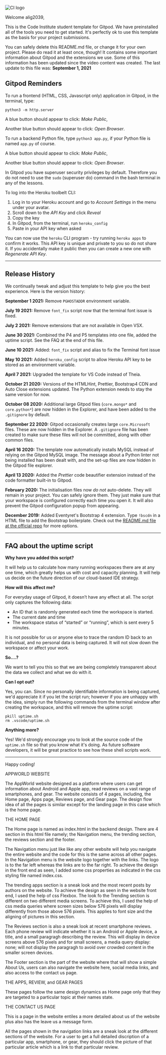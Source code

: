 ![CI logo](https://codeinstitute.s3.amazonaws.com/fullstack/ci_logo_small.png)

Welcome alig2039,

This is the Code Institute student template for Gitpod. We have preinstalled all of the tools you need to get started. It's perfectly ok to use this template as the basis for your project submissions.

You can safely delete this README.md file, or change it for your own project. Please do read it at least once, though! It contains some important information about Gitpod and the extensions we use. Some of this information has been updated since the video content was created. The last update to this file was: **September 1, 2021**

## Gitpod Reminders

To run a frontend (HTML, CSS, Javascript only) application in Gitpod, in the terminal, type:

`python3 -m http.server`

A blue button should appear to click: _Make Public_,

Another blue button should appear to click: _Open Browser_.

To run a backend Python file, type `python3 app.py`, if your Python file is named `app.py` of course.

A blue button should appear to click: _Make Public_,

Another blue button should appear to click: _Open Browser_.

In Gitpod you have superuser security privileges by default. Therefore you do not need to use the `sudo` (superuser do) command in the bash terminal in any of the lessons.

To log into the Heroku toolbelt CLI:

1. Log in to your Heroku account and go to *Account Settings* in the menu under your avatar.
2. Scroll down to the *API Key* and click *Reveal*
3. Copy the key
4. In Gitpod, from the terminal, run `heroku_config`
5. Paste in your API key when asked

You can now use the `heroku` CLI program - try running `heroku apps` to confirm it works. This API key is unique and private to you so do not share it. If you accidentally make it public then you can create a new one with _Regenerate API Key_.

------

## Release History

We continually tweak and adjust this template to help give you the best experience. Here is the version history:

**September 1 2021:** Remove `PGHOSTADDR` environment variable.

**July 19 2021:** Remove `font_fix` script now that the terminal font issue is fixed.

**July 2 2021:** Remove extensions that are not available in Open VSX.

**June 30 2021:** Combined the P4 and P5 templates into one file, added the uptime script. See the FAQ at the end of this file.

**June 10 2021:** Added: `font_fix` script and alias to fix the Terminal font issue

**May 10 2021:** Added `heroku_config` script to allow Heroku API key to be stored as an environment variable.

**April 7 2021:** Upgraded the template for VS Code instead of Theia.

**October 21 2020:** Versions of the HTMLHint, Prettier, Bootstrap4 CDN and Auto Close extensions updated. The Python extension needs to stay the same version for now.

**October 08 2020:** Additional large Gitpod files (`core.mongo*` and `core.python*`) are now hidden in the Explorer, and have been added to the `.gitignore` by default.

**September 22 2020:** Gitpod occasionally creates large `core.Microsoft` files. These are now hidden in the Explorer. A `.gitignore` file has been created to make sure these files will not be committed, along with other common files.

**April 16 2020:** The template now automatically installs MySQL instead of relying on the Gitpod MySQL image. The message about a Python linter not being installed has been dealt with, and the set-up files are now hidden in the Gitpod file explorer.

**April 13 2020:** Added the _Prettier_ code beautifier extension instead of the code formatter built-in to Gitpod.

**February 2020:** The initialisation files now _do not_ auto-delete. They will remain in your project. You can safely ignore them. They just make sure that your workspace is configured correctly each time you open it. It will also prevent the Gitpod configuration popup from appearing.

**December 2019:** Added Eventyret's Bootstrap 4 extension. Type `!bscdn` in a HTML file to add the Bootstrap boilerplate. Check out the <a href="https://github.com/Eventyret/vscode-bcdn" target="_blank">README.md file at the official repo</a> for more options.

------

## FAQ about the uptime script

**Why have you added this script?**

It will help us to calculate how many running workspaces there are at any one time, which greatly helps us with cost and capacity planning. It will help us decide on the future direction of our cloud-based IDE strategy.

**How will this affect me?**

For everyday usage of Gitpod, it doesn’t have any effect at all. The script only captures the following data:

- An ID that is randomly generated each time the workspace is started.
- The current date and time
- The workspace status of “started” or “running”, which is sent every 5 minutes.

It is not possible for us or anyone else to trace the random ID back to an individual, and no personal data is being captured. It will not slow down the workspace or affect your work.

**So….?**

We want to tell you this so that we are being completely transparent about the data we collect and what we do with it.

**Can I opt out?**

Yes, you can. Since no personally identifiable information is being captured, we'd appreciate it if you let the script run; however if you are unhappy with the idea, simply run the following commands from the terminal window after creating the workspace, and this will remove the uptime script:

```
pkill uptime.sh
rm .vscode/uptime.sh
```

**Anything more?**

Yes! We'd strongly encourage you to look at the source code of the `uptime.sh` file so that you know what it's doing. As future software developers, it will be great practice to see how these shell scripts work.

---

Happy coding!

APPWORLD WEBSITE

The AppWorld website designed as a platform where users can get information about Android and Apple app, read reviews on a vast range of smartphones, and gear. 
The website consists of 4 pages, including, the Home page, Apps page, Reviews page, and Gear page. The design flow idea of all the pages is similar except for the landing page in this case which is the home page. 

THE HOME PAGE

The Home page is named as index.html in the backend design. There are 4 section in this html file namely; the Navigation menu, the trending section, the reviews section and the footer. 

The Navigation menu just like like any other website will help you navigate the entire website and the code for this is the same across all other pages. 
In the Navigation menu is the website logo together with the links. The logo is to the far left whereas the links are to the far right. 
To achieve the design in the front end as seen, I added some css properties as indicated in the css styling file named index.css.

The trending apps section is a sneak look and the most recent posts by authors on the website. To achieve the design as seen in the website front end, I used the help of css Flexbox. 
The look fo the Trending section is different on two different media screens. To achieve this, I used the help of css media queries where screen sizes below 576 pixels will display differently from those above 576 pixels. This applies to font size and the aligning of pictures in this section.

The Reviews section is also a sneak look at recent smartphone reviews. Each phone review will indicate whether it is an Android or Apple device, a title, and a small paragragh describing the review. This will display in device screens above 576 pixels and for small screens, a media query display: none; will not display the paragragh to avoid over crowded content in the smaller screen devices.

The Footer section is the part of the website where that will show a simple About Us, users can also navigate the website here, social media links, and also access to the contact us page.

THE APPS, REVIEW, and GEAR PAGES

These pages follow the same design dynamics as Home page only that they are targeted to a particular topic at their names state. 

THE CONTACT US PAGE

This is a page in the website entiles a more detailed about us of the website plus also has the leave us a message form.

All the pages shown in the navigation links are a sneak look at the different sections of the website. For a user to get a full detailed discription of a particular app, smartphone, or gear, they should click the picture of that particular article which is a link to that particular review.


